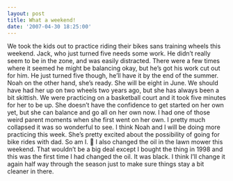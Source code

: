 ```yaml
---
layout: post
title: What a weekend!
date: '2007-04-30 18:25:00'
---
```


We took the kids out to practice riding their bikes sans training wheels this weekend. Jack, who just turned five needs some work. He didn’t really seem to be in the zone, and was easily distracted. There were a few times where it seemed he might be balancing okay, but he’s got his work cut out for him. He just turned five though, he’ll have it by the end of the summer. Noah on the other hand, she’s ready. She will be eight in June. We should have had her up on two wheels two years ago, but she has always been a bit skittish. We were practicing on a basketball court and it took five minutes for her to be up. She doesn’t have the confidence to get started on her own yet, but she can balance and go all on her own now. I had one of those weird parent moments when she first went on her own. I pretty much collapsed it was so wonderful to see. I think Noah and I will be doing more practicing this week. She’s pretty excited about the possibility of going for bike rides with dad. So am I. 🙂 I also changed the oil in the lawn mower this weekend. That wouldn’t be a big deal except I bought the thing in 1998 and this was the first time I had changed the oil. It was black. I think I’ll change it again half way through the season just to make sure things stay a bit cleaner in there.

<!--kg-card-end: markdown-->